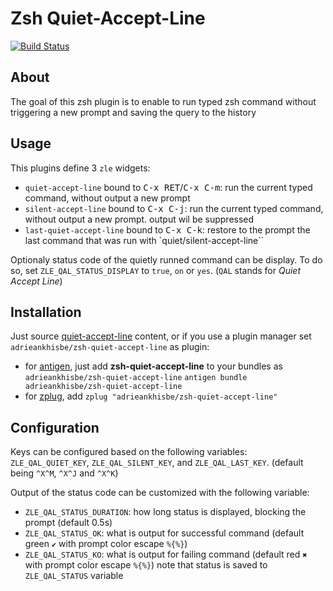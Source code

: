 Zsh Quiet-Accept-Line
=====================

[![Build Status](https://travis-ci.org/AdrieanKhisbe/zsh-quiet-accept-line.svg?branch=master)](https://travis-ci.org/AdrieanKhisbe/zsh-quiet-accept-line)

## About
The goal of this zsh plugin is to enable to run typed zsh command without triggering a new prompt and saving the query to the history


## Usage
This plugins define 3 `zle` widgets:

- `quiet-accept-line` bound to <kbd>C-x RET</kbd>/<kbd>C-x C-m</kbd>: run the current typed command, without output a new prompt
- `silent-accept-line` bound to <kbd>C-x C-j</kbd>: run the current typed command, without output a new prompt. output wil be suppressed
- `last-quiet-accept-line` bound to <kbd>C-x C-k</kbd>: restore to the prompt the last command that was run with `quiet/silent-accept-line``

Optionaly status code of the quietly runned command can be display.
To do so, set `ZLE_QAL_STATUS_DISPLAY` to `true`, `on` or `yes`.
(`QAL` stands for *Quiet Accept Line*)

## Installation

Just source [quiet-accept-line](./quiet-accept-line.zsh) content, or if you use a plugin manager set `adrieankhisbe/zsh-quiet-accept-line` as plugin:

- for [antigen](https://github.com/zsh-users/antigen), just add **zsh-quiet-accept-line** to your bundles as `adrieankhisbe/zsh-quiet-accept-line`
   `antigen bundle adrieankhisbe/zsh-quiet-accept-line`
- for [zplug](https://github.com/zplug/zplug), add `zplug "adrieankhisbe/zsh-quiet-accept-line"`

## Configuration

Keys can be configured based on the following variables: `ZLE_QAL_QUIET_KEY`, `ZLE_QAL_SILENT_KEY`, and `ZLE_QAL_LAST_KEY`. (default being `^X^M`, `^X^J` and `^X^K`)

Output of the status code can be customized with the following variable:

- `ZLE_QAL_STATUS_DURATION`: how long status is displayed, blocking the prompt (default 0.5s)
- `ZLE_QAL_STATUS_OK`: what is output for successful command (default green `✔` with prompt color escape `%{%}`)
- `ZLE_QAL_STATUS_KO`: what is output for failing command (default red `✖` with prompt color escape `%{%}`)
  note that status is saved to `ZLE_QAL_STATUS` variable
